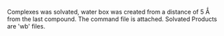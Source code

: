 Complexes was solvated, water box was created from a distance of 5 Ǻ from the last compound.
The command file is attached. Solvated Products are 'wb' files.
